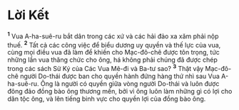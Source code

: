 

# Lời Kết
<sup><b>1</b></sup> Vua A-ha-suê-ru bắt dân trong các xứ và các hải đảo xa xăm phải nộp thuế. <sup><b>2</b></sup> Tất cả các công việc để biểu dương uy quyền và thế lực của vua, cùng mọi điều vua đã làm để khiến cho Mạc-đô-chê được tôn trọng, tức những lần vua thăng chức cho ông, há không phải chúng đã được chép trong các sách Sử Ký của Các Vua Mê-đi và Ba-tư sao? <sup><b>3</b></sup> Thật vậy Mạc-đô-chê người Do-thái được ban cho quyền hành đứng hàng thứ nhì sau Vua A-ha-suê-ru. Ông là người có quyền giữa vòng người Do-thái và luôn được đông đảo đồng bào ông thương mến, bởi vì ông luôn làm những gì có lợi cho dân tộc ông, và lên tiếng binh vực cho quyền lợi của đồng bào ông.

